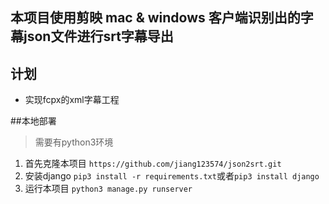 ## 本项目使用剪映 mac & windows 客户端识别出的字幕json文件进行srt字幕导出

## 计划

 - 实现fcpx的xml字幕工程

##本地部署
>需要有python3环境

1. 首先克隆本项目 ```https://github.com/jiang123574/json2srt.git```
2. 安装django ```pip3 install -r requirements.txt```或者```pip3 install django```
3. 运行本项目 ```python3 manage.py runserver```

